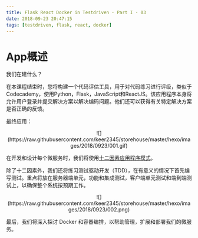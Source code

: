 ```yaml
---
title: Flask React Docker in Testdriven - Part I - 03
date: 2018-09-23 20:47:15
tags: [testdriven, flask, react, docker]
---
```


# App概述
我们在建什么？

在本课程结束时，您将构建一个代码评估工具，用于对代码练习进行评级，类似于Codecademy，使用Python，Flask，JavaScript和ReactJS。该应用程序本身将允许用户登录并提交解决方案以解决编码问题。他们还可以获得有关特定解决方案是否正确的反馈。

最终应用：

<center>
![](https://raw.githubusercontent.com/keer2345/storehouse/master/hexo/images/2018/0923/001.gif)
</center>


<!-- more -->

在开发和设计每个微服务时，我们将使用[十二因素应用程序模式](https://12factor.net/)。

除了十二因素外，我们还将练习测试驱动开发（TDD），在有意义的情况下首先编写测试。重点将放在服务器端单元，功能和集成测试，客户端单元测试和端到端测试上，以确保整个系统按预期工作。

<center>
![](https://raw.githubusercontent.com/keer2345/storehouse/master/hexo/images/2018/0923/002.png)
</center>

最后，我们将深入探讨 Docker 和容器编排，以帮助管理，扩展和部署我们的微服务。
